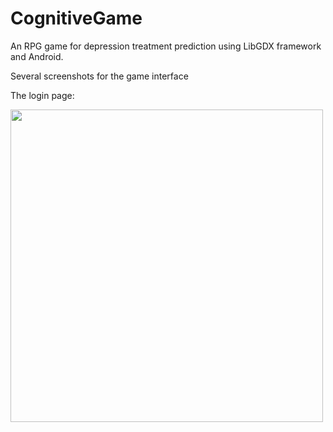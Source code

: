# CognitiveGame
An RPG game for depression treatment prediction using LibGDX framework and Android.

Several screenshots for the game interface

The login page:

<img src="/Screenshots/login.gif" width="500">

